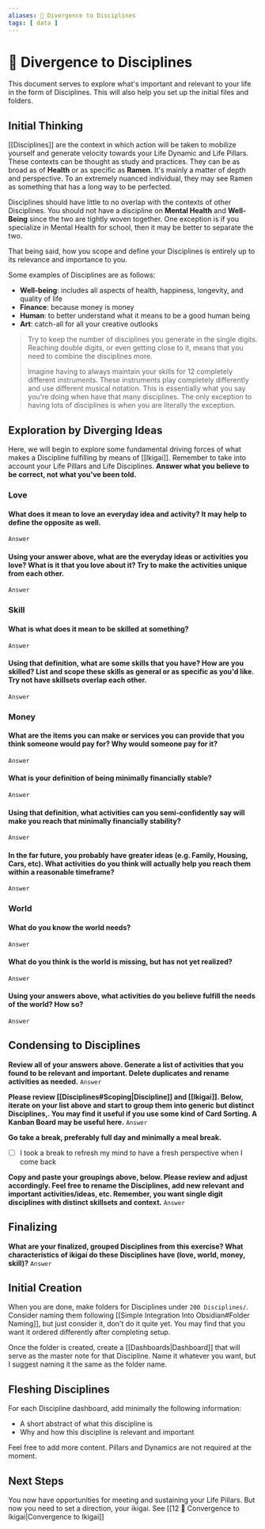 ```yaml
---
aliases: 🔀 Divergence to Disciplines
tags: [ data ]
---
```

# 🔀 Divergence to Disciplines
This document serves to explore what's important and relevant to your life in the form of Disciplines. This will also help you set up the initial files and folders.

## Initial Thinking
[[Disciplines]] are the context in which action will be taken to mobilize yourself and generate velocity towards your Life Dynamic and Life Pillars. These contexts can be thought as study and practices.  They can be as broad as of **Health** or as specific as **Ramen**. It's mainly a matter of depth and perspective. To an extremely nuanced individual, they may see Ramen as something that has a long way to be perfected.

Disciplines should have little to no overlap with the contexts of other Disciplines. You should not have a discipline on **Mental Health** and **Well-Being** since the two are tightly woven together. One exception is if you specialize in Mental Health for school, then it may be better to separate the two.

That being said, how you scope and define your Disciplines is entirely up to its relevance and importance to you.

Some examples of Disciplines are as follows:
- **Well-being**: includes all aspects of health, happiness, longevity, and quality of life
- **Finance**: because money is money
- **Human**: to better understand what it means to be a good human being
- **Art**: catch-all for all your creative outlooks

> Try to keep the number of disciplines you generate in the single digits. Reaching double digits, or even getting close to it, means that you need to combine the disciplines more. 
> 
> Imagine having to always maintain your skills for 12 completely different instruments. These instruments play completely differently and use different musical notation. This is essentially what you say you're doing when have that many disciplines. The only exception to having lots of disciplines is when you are literally the exception.

## Exploration by Diverging Ideas
Here, we will begin to explore some fundamental driving forces of what makes a Discipline fulfilling by means of [[Ikigai]]. Remember to take into account your Life Pillars and Life Disciplines. **Answer what you believe to be correct, not what you've been told.**

### Love
#### What does it mean to love an everyday idea and activity? It may help to define the opposite as well.
`Answer`

#### Using your answer above, what are the everyday ideas or activities you love? What is it that you love about it? Try to make the activities unique from each other.
`Answer`

### Skill
#### What is what does it mean to be skilled at something?
`Answer`

#### Using that definition, what are some skills that you have? How are you skilled? List and scope these skills as general or as specific as you'd like. Try not have skillsets overlap each other.
`Answer`

### Money
#### What are the items you can make or services you can provide that you think someone would pay for? Why would someone pay for it?
`Answer`

#### What is your definition of being minimally financially stable?
`Answer`

#### Using that definition, what activities can you semi-confidently say will make you reach that minimally financially stability?
`Answer`

#### In the far future, you probably have greater ideas (e.g. Family, Housing, Cars, etc). What activities do you think will actually help you reach them within a reasonable timeframe?
`Answer`

### World
#### What do you know the world needs?
`Answer`

#### What do you think is the world is missing, but has not yet realized?
`Answer`

#### Using your answers above, what activities do you believe fulfill the needs of the world? How so?
`Answer`

## Condensing to Disciplines
**Review all of your answers above. Generate a list of activities that you found to be relevant and important. Delete duplicates and rename activities as needed.**
`Answer`

**Please review [[Disciplines#Scoping|Discipline]] and [[Ikigai]]. Below, iterate on your list above and start to group them into generic but distinct Disciplines,. You may find it useful if you use some kind of Card Sorting. A Kanban Board may be useful here.**
`Answer`

**Go take a break, preferably full day and minimally a meal break.**
- [ ] I took a break to refresh my mind to have a fresh perspective when I come back

**Copy and paste your groupings above, below. Please review and adjust accordingly. Feel free to rename the Disciplines, add new relevant and important activities/ideas, etc. Remember, you want single digit disciplines with distinct skillsets and context.**
`Answer`

## Finalizing
**What are your finalized, grouped Disciplines from this exercise? What characteristics of ikigai do these Disciplines have (love, world, money, skill)?**
`Answer`

## Initial Creation
When you are done, make folders for Disciplines under `200 Disciplines/`. Consider naming them following [[Simple Integration Into Obsidian#Folder Naming]], but just consider it, don't do it quite yet. You may find that you want it ordered differently after completing setup.

Once the folder is created, create a [[Dashboards|Dashboard]] that will serve as the master note for that Discipline. Name it whatever you want, but I suggest naming it the same as the folder name.

## Fleshing Disciplines
For each Discipline dashboard, add minimally the following information:
- A short abstract of what this discipline is
- Why and how this discipline is relevant and important 

Feel free to add more content. Pillars and Dynamics are not required at the moment.

## Next Steps
You now have opportunities for meeting and sustaining your Life Pillars. But now you need to set a direction, your ikigai. See [[12 🔂 Convergence to Ikigai|Convergence to Ikigai]]